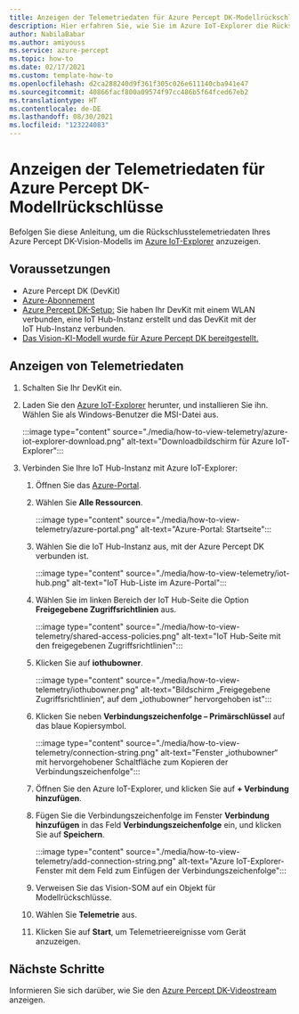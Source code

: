 ```yaml
---
title: Anzeigen der Telemetriedaten für Azure Percept DK-Modellrückschlüsse
description: Hier erfahren Sie, wie Sie im Azure IoT-Explorer die Rückschlusstelemetriedaten Ihres Azure Percept DK-Vision-Modells anzeigen.
author: NabilaBabar
ms.author: amiyouss
ms.service: azure-percept
ms.topic: how-to
ms.date: 02/17/2021
ms.custom: template-how-to
ms.openlocfilehash: d2ca288240d9f361f305c026e611140cba941e47
ms.sourcegitcommit: 40866facf800a09574f97cc486b5f64fced67eb2
ms.translationtype: HT
ms.contentlocale: de-DE
ms.lasthandoff: 08/30/2021
ms.locfileid: "123224083"
---
```

# <a name="view-your-azure-percept-dks-model-inference-telemetry"></a>Anzeigen der Telemetriedaten für Azure Percept DK-Modellrückschlüsse

Befolgen Sie diese Anleitung, um die Rückschlusstelemetriedaten Ihres Azure Percept DK-Vision-Modells im [Azure IoT-Explorer](https://github.com/Azure/azure-iot-explorer/releases) anzuzeigen.

## <a name="prerequisites"></a>Voraussetzungen

- Azure Percept DK (DevKit)
- [Azure-Abonnement](https://azure.microsoft.com/free/)
- [Azure Percept DK-Setup:](./quickstart-percept-dk-set-up.md) Sie haben Ihr DevKit mit einem WLAN verbunden, eine IoT Hub-Instanz erstellt und das DevKit mit der IoT Hub-Instanz verbunden.
- [Das Vision-KI-Modell wurde für Azure Percept DK bereitgestellt.](./how-to-deploy-model.md)

## <a name="view-telemetry"></a>Anzeigen von Telemetriedaten

1. Schalten Sie Ihr DevKit ein.

1. Laden Sie den [Azure IoT-Explorer](https://github.com/Azure/azure-iot-explorer/releases) herunter, und installieren Sie ihn. Wählen Sie als Windows-Benutzer die MSI-Datei aus.

    :::image type="content" source="./media/how-to-view-telemetry/azure-iot-explorer-download.png" alt-text="Downloadbildschirm für Azure IoT-Explorer":::

1. Verbinden Sie Ihre IoT Hub-Instanz mit Azure IoT-Explorer:

    1. Öffnen Sie das [Azure-Portal](https://portal.azure.com).

    1. Wählen Sie **Alle Ressourcen**.

        :::image type="content" source="./media/how-to-view-telemetry/azure-portal.png" alt-text="Azure-Portal: Startseite":::

    1. Wählen Sie die IoT Hub-Instanz aus, mit der Azure Percept DK verbunden ist.

        :::image type="content" source="./media/how-to-view-telemetry/iot-hub.png" alt-text="IoT Hub-Liste im Azure-Portal":::

    1. Wählen Sie im linken Bereich der IoT Hub-Seite die Option **Freigegebene Zugriffsrichtlinien** aus.

        :::image type="content" source="./media/how-to-view-telemetry/shared-access-policies.png" alt-text="IoT Hub-Seite mit den freigegebenen Zugriffsrichtlinien":::

    1. Klicken Sie auf **iothubowner**.

        :::image type="content" source="./media/how-to-view-telemetry/iothubowner.png" alt-text="Bildschirm „Freigegebene Zugriffsrichtlinien“, auf dem „iothubowner“ hervorgehoben ist":::

    1. Klicken Sie neben **Verbindungszeichenfolge – Primärschlüssel** auf das blaue Kopiersymbol.

        :::image type="content" source="./media/how-to-view-telemetry/connection-string.png" alt-text="Fenster „iothubowner“ mit hervorgehobener Schaltfläche zum Kopieren der Verbindungszeichenfolge":::

    1. Öffnen Sie den Azure IoT-Explorer, und klicken Sie auf **+ Verbindung hinzufügen**.

    1. Fügen Sie die Verbindungszeichenfolge im Fenster **Verbindung hinzufügen** in das Feld **Verbindungszeichenfolge** ein, und klicken Sie auf **Speichern**.

        :::image type="content" source="./media/how-to-view-telemetry/add-connection-string.png" alt-text="Azure IoT-Explorer-Fenster mit dem Feld zum Einfügen der Verbindungszeichenfolge":::

    1. Verweisen Sie das Vision-SOM auf ein Objekt für Modellrückschlüsse.

    1. Wählen Sie **Telemetrie** aus.

    1. Klicken Sie auf **Start**, um Telemetrieereignisse vom Gerät anzuzeigen.

## <a name="next-steps"></a>Nächste Schritte
Informieren Sie sich darüber, wie Sie den [Azure Percept DK-Videostream](./how-to-view-video-stream.md) anzeigen.